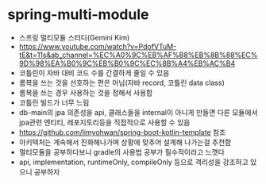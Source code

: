 # spring-multi-module

- 스프링 멀티모듈 스터디(Gemini Kim)
- https://www.youtube.com/watch?v=PdofVTuM-tE&t=11s&ab_channel=%EC%A0%9C%EB%AF%B8%EB%8B%88%EC%9D%98%EA%B0%9C%EB%B0%9C%EC%8B%A4%EB%AC%B4
- 코틀린이 자바 대비 코드 수를 간결하게 줄일 수 있음
- 롬복을 쓰는 것을 선호하는 편은 아님(자바 record, 코틀린 data class)
- 롬복을 쓰는 경우 사용하는 것을 정해서 사용함
- 코틀린 빌드가 너무 느림
- db-main의 jpa 의존성을 api, 클래스들을 internal이 아니게 만들면 다른 모듈에서 jpa관련 엔티티, 레포지토리등을 직접적으로 사용할 수 있음
- https://github.com/limyohwan/spring-boot-kotlin-template 참조
- 아키텍처는 계속해서 진화해나가며 상황에 맞추어 설계해 나가는걸 추천함
- 멀티모듈을 공부하다보니 gradle의 사용법 공부가 필수적이라고 느꼇다
- api, implementation, runtimeOnly, compileOnly 등으로 격리성을 강조하고 있으니 공부하자